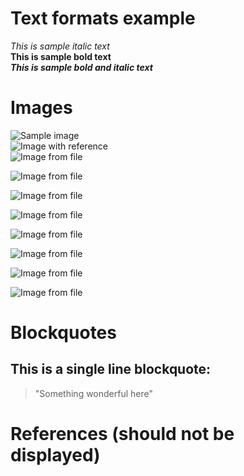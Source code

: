 # Text formats example

_This is sample italic text_  
**This is sample bold text**  
**_This is sample bold and italic text_**  

# Images 

![Sample image](https://i.kinja-img.com/gawker-media/image/upload/s--GgpOUVnh--/c_scale,f_auto,fl_progressive,q_80,w_800/riufs7rtpk6okzrqiqmy.jpg)  
![Image with reference][reference-3]  
![Image from file](mars.jpg)


![Image from file](mars.jpg=100x30)     

![Image from file](Capture.PNG=100x30)   

![Image from file](download.jfif=100x30)       

![Image from file](jpeg-home.jpg=100x30)     

![Image from file](NewTux.svg=100x30)       

![Image from file](train-5286580_1920.webp=100x30)        

![Image from file](free-gif-maker-apps-for-iphone-and-android-3486328-5419dd7227e145d39ef6566d52238835.gif=100x30)                    





# Blockquotes

## This is a single line blockquote:
> "Something wonderful here"  

# References (should not be displayed)

[reference-1]: www.google.com
[reference-2]: www.youtube.com
[reference-3]: https://st.motortrend.com/uploads/sites/10/2015/09/2016-Lamborghini-Aventador-LP-750-4-Superveloce-front-three-quarter-in-motion-026.jpg?interpolation=lanczos-none&fit=around|392:261
